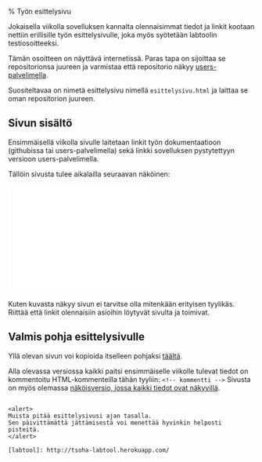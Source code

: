 % Työn esittelysivu
<!-- order: 0 -->

Jokaisella viikolla sovelluksen kannalta olennaisimmat tiedot 
ja linkit kootaan nettiin erillisille työn esittelysivulle, 
joka myös syötetään labtoolin testiosoitteeksi.

Tämän osoitteen on näyttävä internetissä. Paras tapa on 
sijoittaa se repositorionsa juureen ja varmistaa että 
repositorio näkyy [users-palvelimella]({{rootdir}}suunnittelu_ja_tyoymparisto/users/index.html).

Suositeltavaa on nimetä esittelysivu nimellä `esittelysivu.html` 
ja laittaa se oman repositorion juureen.

## Sivun sisältö

Ensimmäisellä viikolla sivulle laitetaan linkit työn
dokumentaatioon (githubissa tai users-palvelimella)
sekä linkki sovelluksen pystytettyyn versioon users-palvelimella.

Tällöin sivusta tulee aikalailla seuraavan näköinen:

<box>
<iframe style="min-height:220px; border: 0px;" src="{{rootdir}}src/{{curdir}}esittelysivu/esittelysivu.html" ></iframe>
</box>

Kuten kuvasta näkyy sivun ei tarvitse olla mitenkään erityisen tyylikäs.
Riittää että linkit olennaisiin asioihin löytyvät sivulta ja toimivat.

## Valmis pohja esittelysivulle

Yllä olevan sivun voi kopioida itselleen pohjaksi 
[täältä]({{rootdir}}src/{{curdir}}esittelysivu/esittelysivu.html).

Alla olevassa versiossa kaikki paitsi ensimmäiselle viikolle tulevat 
tiedot on kommentoitu HTML-kommenteilla tähän tyyliin: `<!-- kommentti -->`
Sivusta on myös olemassa 
[näköisversio, jossa kaikki tiedot ovat näkyvillä]({{rootdir}}src/{{curdir}}esittelysivu/esittelysivu-lopullinen.html).

~~~~html<include src="esittelysivu/esittelysivu.html" />~~~~

<alert>
Muista pitää esittelysivusi ajan tasalla. 
Sen päivittämättä jättämisestä voi menettää hyvinkin helposti pisteitä.
</alert>

[labtool]: http://tsoha-labtool.herokuapp.com/
